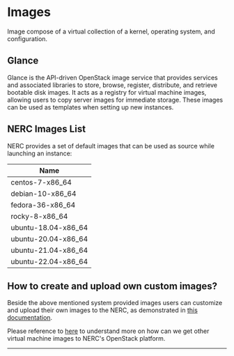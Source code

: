 # Images

Image compose of a virtual collection of a kernel, operating system, and configuration.

## Glance

Glance is the API-driven OpenStack image service that provides services and associated
libraries to store, browse, register, distribute, and retrieve bootable disk images.
It acts as a registry for virtual machine images, allowing users to copy server
images for immediate storage. These images can be used as templates when setting
up new instances.

## NERC Images List

NERC provides a set of default images that can be used as source while launching
an instance:

| Name                                  |
|---------------------------------------|
| centos-7-x86_64                       |
| debian-10-x86_64                      |
| fedora-36-x86_64                      |
| rocky-8-x86_64                        |
| ubuntu-18.04-x86_64                   |
| ubuntu-20.04-x86_64                   |
| ubuntu-21.04-x86_64                   |
| ubuntu-22.04-x86_64                   |

## How to create and upload own custom images?

Beside the above mentioned system provided images users can customize and upload
their own images to the NERC, as demonstrated in [this documentation](../advanced-openstack-topics/setting-up-your-own-images/how-to-build-windows-image.md).

Please reference to [here](https://docs.openstack.org/image-guide/obtain-images.html)
to understand more on how can we get other virtual machine images to NERC's
OpenStack platform.

---

